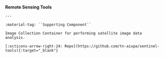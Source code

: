 __Remote Sensing Tools__

    ---

    :material-tag: ``Supporting Component``

    Image Collection Container for performing satellite image data analysis.

    [:octicons-arrow-right-24: Repo](https://github.com/tn-aixpa/sentinel-tools){:target="_blank"}